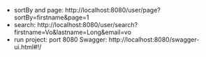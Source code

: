 - sortBy and page: http://localhost:8080/user/page?sortBy=firstname&page=1
- search: http://localhost:8080/user/search?firstname=Vo&lastname=Long&email=vo
- run project: port 8080 Swagger: http://localhost:8080/swagger-ui.html#!/